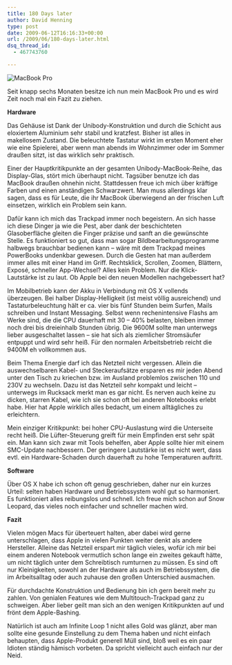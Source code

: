 ```yaml
---
title: 180 Days later
author: David Henning
type: post
date: 2009-06-12T16:16:33+00:00
url: /2009/06/180-days-later.html
dsq_thread_id:
  - 467743760

---
```

![MacBook Pro][1]

Seit knapp sechs Monaten besitze ich nun mein MacBook Pro und es wird Zeit noch mal ein Fazit zu ziehen.

**Hardware**

Das Gehäuse ist Dank der Unibody-Konstruktion und durch die Schicht aus eloxiertem Aluminium sehr stabil und kratzfest. Bisher ist alles in makellosem Zustand. Die beleuchtete Tastatur wirkt im ersten Moment eher wie eine Spielerei, aber wenn man abends im Wohnzimmer oder im Sommer draußen sitzt, ist das wirklich sehr praktisch.

Einer der Hauptkritikpunkte an der gesamten Unibody-MacBook-Reihe, das Display-Glas, stört mich überhaupt nicht. Tagsüber benutze ich das MacBook draußen ohnehin nicht. Stattdessen freue ich mich über kräftige Farben und einen anständigen Schwarzwert. Man muss allerdings klar sagen, dass es für Leute, die ihr MacBook überwiegend an der frischen Luft einsetzen, wirklich ein Problem sein kann.

Dafür kann ich mich das Trackpad immer noch begeistern. An sich hasse ich diese Dinger ja wie die Pest, aber dank der beschichteten Glasoberfläche gleiten die Finger präzise und sanft an die gewünschte Stelle. Es funktioniert so gut, dass man sogar Bildbearbeitungsprogramme halbwegs brauchbar bedienen kann &#8211; wäre mit dem Trackpad meines PowerBooks undenkbar gewesen. Durch die Gesten hat man außerdem immer alles mit einer Hand im Griff. Rechtsklick, Scrollen, Zoomen, Blättern, Exposé, schneller App-Wechsel? Alles kein Problem. Nur die Klick-Lautstärke ist zu laut. Ob Apple bei den neuen Modellen nachgebessert hat?

Im Mobilbetrieb kann der Akku in Verbindung mit OS X vollends überzeugen. Bei halber Display-Helligkeit (ist meist völlig ausreichend) und Tastaturbeleuchtung hält er ca. vier bis fünf Stunden beim Surfen, Mails schreiben und Instant Messaging. Selbst wenn rechenintensive Flashs am Werke sind, die die CPU dauerhaft mit 30 &#8211; 40% belasten, bleiben immer noch drei bis dreieinhalb Stunden übrig. Die 9600M sollte man unterwegs lieber ausgeschaltet lassen &#8211; sie hat sich als ziemlicher Stromsäufer entpuppt und wird sehr heiß. Für den normalen Arbeitsbetrieb reicht die 9400M eh vollkommen aus.

Beim Thema Energie darf ich das Netzteil nicht vergessen. Allein die auswechselbaren Kabel- und Steckeraufsätze ersparen es mir jeden Abend unter den Tisch zu kriechen bzw. im Ausland problemlos zwischen 110 und 230V zu wechseln. Dazu ist das Netzteil sehr kompakt und leicht &#8211; unterwegs im Rucksack merkt man es gar nicht. Es nerven auch keine zu dicken, starren Kabel, wie ich sie schon oft bei anderen Notebooks erlebt habe. Hier hat Apple wirklich alles bedacht, um einem alltägliches zu erleichtern.

Mein einziger Kritikpunkt: bei hoher CPU-Auslastung wird die Unterseite recht heiß. Die Lüfter-Steuerung greift für mein Empfinden erst sehr spät ein. Man kann sich zwar mit Tools behelfen, aber Apple sollte hier mit einem SMC-Update nachbessern. Der geringere Lautstärke ist es nicht wert, dass evtl. ein Hardware-Schaden durch dauerhaft zu hohe Temperaturen auftritt.

**Software**

Über OS X habe ich schon oft genug geschrieben, daher nur ein kurzes Urteil: selten haben Hardware und Betriebssystem wohl gut so harmoniert. Es funktioniert alles reibungslos und schnell. Ich freue mich schon auf Snow Leopard, das vieles noch einfacher und schneller machen wird.

**Fazit**

Vielen mögen Macs für überteuert halten, aber dabei wird gerne unterschlagen, dass Apple in vielen Punkten weiter denkt als andere Hersteller. Alleine das Netzteil erspart mir täglich vieles, wofür ich mir bei einem anderen Notebook vermutlich schon lange ein zweites gekauft hätte, um nicht täglich unter dem Schreibtisch rumturnen zu müssen. Es sind oft nur Kleinigkeiten, sowohl an der Hardware als auch im Betriebssystem, die im Arbeitsalltag oder auch zuhause den großen Unterschied ausmachen.

Für durchdachte Konstruktion und Bedienung bin ich gern bereit mehr zu zahlen. Von genialen Features wie dem Multitouch-Trackpad ganz zu schweigen. Aber lieber geilt man sich an den wenigen Kritikpunkten auf und frönt dem Apple-Bashing.

Natürlich ist auch am Infinite Loop 1 nicht alles Gold was glänzt, aber man sollte eine gesunde Einstellung zu dem Thema haben und nicht einfach behaupten, dass Apple-Produkt generell Müll sind, bloß weil es ein paar Idioten ständig hämisch vorbeten. Da spricht vielleicht auch einfach nur der Neid.

 [1]: https://www.madcatswelt.org/wp-content/uploads/mbp_6_months_later.png "MacBook Pro"